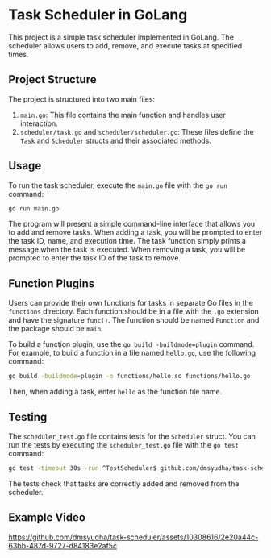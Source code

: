 # Task Scheduler in GoLang

This project is a simple task scheduler implemented in GoLang. The scheduler allows users to add, remove, and execute tasks at specified times.

## Project Structure

The project is structured into two main files:

1. `main.go`: This file contains the main function and handles user interaction.
2. `scheduler/task.go` and `scheduler/scheduler.go`: These files define the `Task` and `Scheduler` structs and their associated methods.

## Usage

To run the task scheduler, execute the `main.go` file with the `go run` command:

```bash
go run main.go
```

The program will present a simple command-line interface that allows you to add and remove tasks. When adding a task, you will be prompted to enter the task ID, name, and execution time. The task function simply prints a message when the task is executed. When removing a task, you will be prompted to enter the task ID of the task to remove.

## Function Plugins

Users can provide their own functions for tasks in separate Go files in the `functions` directory. Each function should be in a file with the `.go` extension and have the signature `func()`. The function should be named `Function` and the package should be `main`.

To build a function plugin, use the `go build -buildmode=plugin` command. For example, to build a function in a file named `hello.go`, use the following command:

```bash
go build -buildmode=plugin -o functions/hello.so functions/hello.go
```

Then, when adding a task, enter `hello` as the function file name.

## Testing

The `scheduler_test.go` file contains tests for the `Scheduler` struct. You can run the tests by executing the `scheduler_test.go` file with the `go test` command:

```bash
go test -timeout 30s -run ^TestScheduler$ github.com/dmsyudha/task-scheduler/scheduler
```

The tests check that tasks are correctly added and removed from the scheduler.

## Example Video

https://github.com/dmsyudha/task-scheduler/assets/10308616/2e20a44c-63bb-487d-9727-d84183e2af5c

